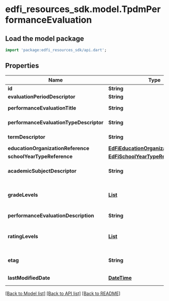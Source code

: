 # edfi_resources_sdk.model.TpdmPerformanceEvaluation

## Load the model package
```dart
import 'package:edfi_resources_sdk/api.dart';
```

## Properties
Name | Type | Description | Notes
------------ | ------------- | ------------- | -------------
**id** | **String** |  | [optional] 
**evaluationPeriodDescriptor** | **String** | The period for the evaluation. | 
**performanceEvaluationTitle** | **String** | An assigned unique identifier for the performance evaluation. | 
**performanceEvaluationTypeDescriptor** | **String** | The type of performance evaluation conducted. | 
**termDescriptor** | **String** | The term for the session during the school year. | 
**educationOrganizationReference** | [**EdFiEducationOrganizationReference**](EdFiEducationOrganizationReference.md) |  | 
**schoolYearTypeReference** | [**EdFiSchoolYearTypeReference**](EdFiSchoolYearTypeReference.md) |  | 
**academicSubjectDescriptor** | **String** | The description of the content or subject area of a performance evaluation. | [optional] 
**gradeLevels** | [**List<TpdmPerformanceEvaluationGradeLevel>**](TpdmPerformanceEvaluationGradeLevel.md) | An unordered collection of performanceEvaluationGradeLevels. The grade levels involved with the performance evaluation. | [optional] [default to const []]
**performanceEvaluationDescription** | **String** | The long description of the Performance Evaluation. | [optional] 
**ratingLevels** | [**List<TpdmPerformanceEvaluationRatingLevel>**](TpdmPerformanceEvaluationRatingLevel.md) | An unordered collection of performanceEvaluationRatingLevels. The descriptive level(s) of ratings (cut scores) for the evaluation. | [optional] [default to const []]
**etag** | **String** | A unique system-generated value that identifies the version of the resource. | [optional] 
**lastModifiedDate** | [**DateTime**](DateTime.md) | The date and time the resource was last modified. | [optional] 

[[Back to Model list]](../README.md#documentation-for-models) [[Back to API list]](../README.md#documentation-for-api-endpoints) [[Back to README]](../README.md)


